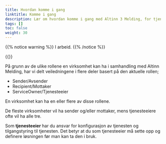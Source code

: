 ```yaml
---
title: Hvordan komme i gang
linktitle: Komme i gang
description: Lær om hvordan komme i gang med Altinn 3 Melding, for tjenesteeiere, avsendere og mottakere
tags: []
toc: false
weight: 30
---
```


{{% notice warning  %}}
I arbeid.
{{% /notice %}}

{{<children />}}

På grunn av de ulike rollene en virksomhet kan ha i samhandling med Altinn Melding, har vi delt veiledningene i flere deler basert på den aktuelle rollen;

- Sender/Avsender
- Recipient/Mottaker
- ServiceOwner/Tjenesteeier

En virksomhet kan ha en eller flere av disse rollene.

De fleste virksomheter vil ha sender og/eller mottaker, mens tjenesteeiere ofte vil ha alle tre.

Som **tjenesteeier** har du ansvar for konfigurasjon av tjenesten og tilgangstyring til tjenesten. Det betyr at du som tjenesteeier må sette opp og definere løsningen før man kan ta den i bruk.
